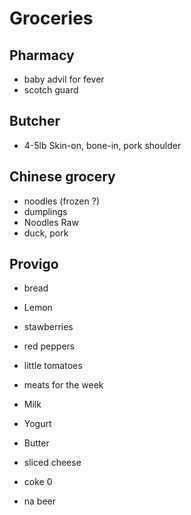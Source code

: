 # Groceries

## Pharmacy

- baby advil for fever
- scotch guard

## Butcher

- 4-5lb Skin-on, bone-in, pork shoulder

## Chinese grocery

- noodles (frozen ?)
- dumplings
- Noodles Raw
- duck, pork

## Provigo

- bread

- Lemon
- stawberries
- red peppers
- little tomatoes

- meats for the week

- Milk
- Yogurt
- Butter
- sliced cheese

- coke 0
- na beer
